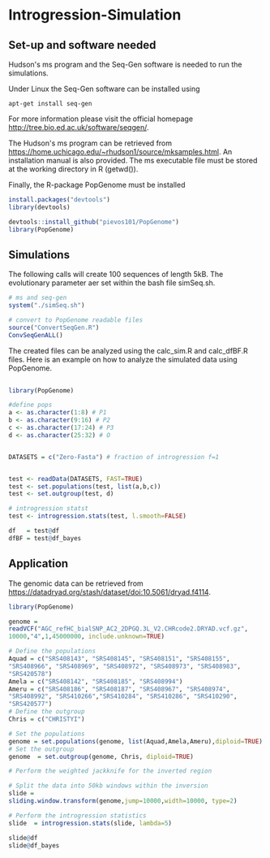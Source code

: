 # Introgression-Simulation


## Set-up and software needed

Hudson's ms program and the Seq-Gen software is needed to run the simulations.

Under Linux the Seq-Gen software can be installed using

```
apt-get install seq-gen
``` 

For more information please visit the official homepage http://tree.bio.ed.ac.uk/software/seqgen/.


The Hudson's ms program can be retrieved from https://home.uchicago.edu/~rhudson1/source/mksamples.html. An installation manual is also provided. The ms executable file must be stored at the working directory in R (getwd()).


Finally, the R-package PopGenome must be installed


```R
install.packages("devtools")
library(devtools)

devtools::install_github("pievos101/PopGenome")
library(PopGenome)
```

## Simulations 

The following calls will create 100 sequences of length 5kB. The evolutionary parameter aer set within the bash file simSeq.sh.

```R
# ms and seq-gen
system("./simSeq.sh")

# convert to PopGenome readable files 
source("ConvertSeqGen.R")
ConvSeqGenALL()
```

The created files can be analyzed using the calc_sim.R and calc_dfBF.R files. Here is an example on how to analyze the simulated data using PopGenome.

```R
 
library(PopGenome)

#define pops
a <- as.character(1:8) # P1
b <- as.character(9:16) # P2
c <- as.character(17:24) # P3
d <- as.character(25:32) # O


DATASETS = c("Zero-Fasta") # fraction of introgression f=1 


test <- readData(DATASETS, FAST=TRUE)
test <- set.populations(test, list(a,b,c))
test <- set.outgroup(test, d)

# introgression statst
test <- introgression.stats(test, l.smooth=FALSE)

df   = test@df
dfBF = test@df_bayes
```

## Application 

The genomic data can be retrieved from https://datadryad.org/stash/dataset/doi:10.5061/dryad.f4114.

```R
library(PopGenome)

genome =
readVCF("AGC_refHC_bialSNP_AC2_2DPGQ.3L_V2.CHRcode2.DRYAD.vcf.gz",
10000,"4",1,45000000, include.unknown=TRUE)

# Define the populations
Aquad = c("SRS408143", "SRS408145", "SRS408151", "SRS408155",
"SRS408966", "SRS408969", "SRS408972", "SRS408973", "SRS408983",
"SRS420578")
Amela = c("SRS408142", "SRS408185", "SRS408994")
Ameru = c("SRS408186", "SRS408187", "SRS408967", "SRS408974",
"SRS408992", "SRS410266","SRS410284", "SRS410286", "SRS410290",
"SRS420577")
# Define the outgroup
Chris = c("CHRISTYI")

# Set the populations
genome = set.populations(genome, list(Aquad,Amela,Ameru),diploid=TRUE)
# Set the outgroup
genome  = set.outgroup(genome, Chris, diploid=TRUE)

# Perform the weighted jackknife for the inverted region

# Split the data into 50kb windows within the inversion
slide =
sliding.window.transform(genome,jump=10000,width=10000, type=2)

# Perform the introgression statistics
slide  = introgression.stats(slide, lambda=5)

slide@df
slide@df_bayes

```
